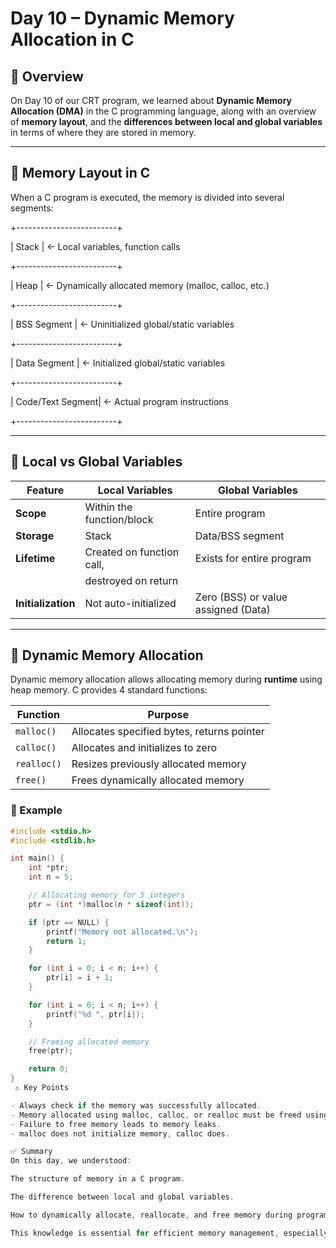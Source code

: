 # Day 10 – Dynamic Memory Allocation in C

## 🧠 Overview

On Day 10 of our CRT program, we learned about **Dynamic Memory Allocation (DMA)** in the C programming language, along with an overview of **memory layout**, and the **differences between local and global variables** in terms of where they are stored in memory.

---

## 🧩 Memory Layout in C

When a C program is executed, the memory is divided into several segments:

+-------------------------+

| Stack | ← Local variables, function calls

+-------------------------+

| Heap | ← Dynamically allocated memory (malloc, calloc, etc.)

+-------------------------+

| BSS Segment | ← Uninitialized global/static variables

+-------------------------+

| Data Segment | ← Initialized global/static variables

+-------------------------+

| Code/Text Segment| ← Actual program instructions

+-------------------------+



---

## 📌 Local vs Global Variables

| Feature            | Local Variables                   | Global Variables                    |
|--------------------|-----------------------------------|-------------------------------------|
| **Scope**          | Within the function/block         | Entire program                      |
| **Storage**        | Stack                             | Data/BSS segment                    |
| **Lifetime**       | Created on function call,         | Exists for entire program           |
|                    | destroyed on return               |                                     |
| **Initialization** | Not auto-initialized              | Zero (BSS) or value assigned (Data) |

---

## 🔗 Dynamic Memory Allocation

Dynamic memory allocation allows allocating memory during **runtime** using heap memory. C provides 4 standard functions:

| Function     | Purpose                                    |
|--------------|--------------------------------------------|
| `malloc()`   | Allocates specified bytes, returns pointer |
| `calloc()`   | Allocates and initializes to zero          |
| `realloc()`  | Resizes previously allocated memory        |
| `free()`     | Frees dynamically allocated memory         |

### 📝 Example

```c
#include <stdio.h>
#include <stdlib.h>

int main() {
    int *ptr;
    int n = 5;

    // Allocating memory for 5 integers
    ptr = (int *)malloc(n * sizeof(int));

    if (ptr == NULL) {
        printf("Memory not allocated.\n");
        return 1;
    }

    for (int i = 0; i < n; i++) {
        ptr[i] = i + 1;
    }

    for (int i = 0; i < n; i++) {
        printf("%d ", ptr[i]);
    }

    // Freeing allocated memory
    free(ptr);

    return 0;
}
 ⚠️ Key Points

- Always check if the memory was successfully allocated.
- Memory allocated using malloc, calloc, or realloc must be freed using free().
- Failure to free memory leads to memory leaks.
- malloc does not initialize memory, calloc does.

✅ Summary
On this day, we understood:

The structure of memory in a C program.

The difference between local and global variables.

How to dynamically allocate, reallocate, and free memory during program execution.

This knowledge is essential for efficient memory management, especially in large-scale or embedded systems programming.


